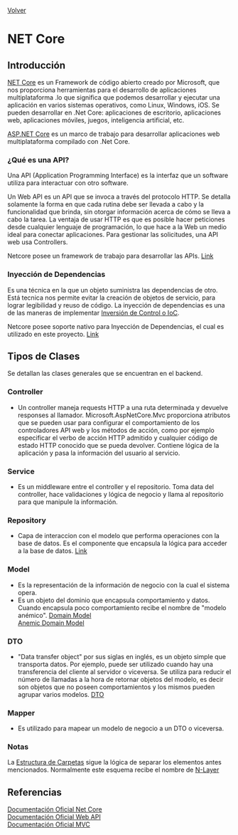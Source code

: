 [Volver](../README.md)

# NET Core

## Introducción

[NET Core](https://docs.microsoft.com/es-es/dotnet/core/) es un Framework de código abierto creado por Microsoft, que nos proporciona herramientas para el desarrollo de aplicaciones multiplataforma .lo que significa que podemos desarrollar y ejecutar una aplicación en varios sistemas operativos, como Linux, Windows, iOS. Se pueden desarrollar en .Net Core: aplicaciones de escritorio, aplicaciones web, aplicaciones móviles, juegos, inteligencia artificial, etc.

[ASP.NET Core](https://docs.microsoft.com/es-es/aspnet/core/?view=aspnetcore-3.1) es un marco de trabajo para desarrollar aplicaciones web multiplataforma compilado con .Net Core.


### ¿Qué es una API?

Una API (Application Programming Interface) es la interfaz que un software utiliza para interactuar con otro software.

Un Web API es un API que se invoca a través del protocolo HTTP.  Se detalla solamente la forma en que cada rutina debe ser llevada a cabo y la funcionalidad que brinda, sin otorgar información acerca de cómo se lleva a cabo la tarea. La ventaja de usar HTTP es que es posible hacer peticiones desde cualquier lenguaje de programación, lo que hace a la Web un medio ideal para conectar aplicaciones. Para gestionar las solicitudes, una API web usa Controllers.

Netcore posee un framework de trabajo para desarrollar las APIs. [Link](https://docs.microsoft.com/en-us/aspnet/core/tutorials/first-web-api?view=aspnetcore-3.1&tabs=visual-studio)

### Inyección de Dependencias
Es una técnica en la que un objeto suministra las dependencias de otro. Está tecnica nos permite evitar la creación de objetos de servicio, para lograr legibilidad y reuso de código.
La inyección de dependencias es una de las maneras de implementar [Inversión de Control o IoC](https://en.wikipedia.org/wiki/Inversion_of_control).

Netcore posee soporte nativo para Inyección de Dependencias, el cual es utilizado en este proyecto. [Link](https://docs.microsoft.com/en-us/aspnet/core/fundamentals/dependency-injection?view=aspnetcore-3.1)


## Tipos de Clases
Se detallan las clases generales que se encuentran en el backend.

### Controller

- Un controller maneja requests HTTP a una ruta determinada y devuelve responses al llamador. 
Microsoft.AspNetCore.Mvc proporciona atributos que se pueden usar para configurar el comportamiento de los controladores API web y los métodos de acción, como por ejemplo especificar el verbo de acción HTTP admitido y cualquier código de estado HTTP conocido que se pueda devolver. Contiene lógica de la aplicación y pasa la información del usuario al servicio.

### Service

- Es un middleware entre el controller y el repositorio. Toma data del controller, hace validaciones y lógica de negocio y llama al repositorio para que manipule la información.

### Repository
- Capa de interaccion con el modelo que performa operaciones con la base de datos. Es el componente que encapsula la lógica para acceder a la base de datos. 
[Link](https://docs.microsoft.com/en-us/dotnet/architecture/microservices/microservice-ddd-cqrs-patterns/infrastructure-persistence-layer-design)


### Model
- Es la representación de la información de negocio con la cual el sistema opera.
- Es un objeto del dominio que encapsula comportamiento y datos. Cuando encapsula poco comportamiento recibe el nombre de "modelo anémico". 
[Domain Model](https://martinfowler.com/eaaCatalog/domainModel.html)  
[Anemic Domain Model](https://martinfowler.com/bliki/AnemicDomainModel.html)

### DTO

- "Data transfer object" por sus siglas en inglés, es un objeto simple que transporta datos. Por ejemplo, puede ser utilizado cuando hay una transferencia del cliente al servidor o viceversa. Se utiliza para reducir el número de llamadas a la hora de retornar objetos del modelo, es decir son objetos que no poseen comportamientos y los mismos pueden agrupar varios modelos.
[DTO](https://martinfowler.com/eaaCatalog/dataTransferObject.html)

### Mapper
- Es utilizado para mapear un modelo de negocio a un DTO o viceversa.

### Notas
La [Estructura de Carpetas](./estructura-carpetas-netcore.md) sigue la lógica de separar los elementos antes mencionados.
Normalmente este esquema recibe el nombre de [N-Layer](https://es.wikipedia.org/wiki/Programaci%C3%B3n_por_capas)

## Referencias
[Documentación Oficial Net Core](https://docs.microsoft.com/es-es/dotnet/core/)   
[Documentación Oficial Web API](https://docs.microsoft.com/en-us/aspnet/web-api/)   
[Documentación Oficial MVC](https://docs.microsoft.com/en-us/aspnet/mvc/)   
